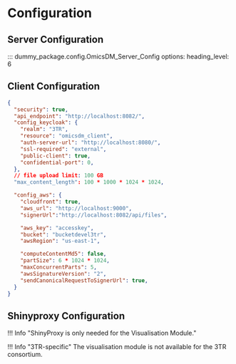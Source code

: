 # Configuration

## Server Configuration
::: dummy_package.config.OmicsDM_Server_Config
    options:
	    heading_level: 6

## Client Configuration

```json
{
  "security": true,
  "api_endpoint": "http://localhost:8082/",
  "config_keycloak": {
    "realm": "3TR",
    "resource": "omicsdm_client",
    "auth-server-url": "http://localhost:8080/",
    "ssl-required": "external",
    "public-client": true,
    "confidential-port": 0,
  },
  // file upload limit: 100 GB
  "max_content_length": 100 * 1000 * 1024 * 1024,

  "config_aws": {
    "cloudfront": true,
    "aws_url": "http://localhost:9000",
    "signerUrl":"http://localhost:8082/api/files",

    "aws_key": "accesskey",
    "bucket": "bucketdevel3tr",
    "awsRegion": "us-east-1",

    "computeContentMd5": false,
    "partSize": 6 * 1024 * 1024,
    "maxConcurrentParts": 5,
    "awsSignatureVersion": "2",
    "sendCanonicalRequestToSignerUrl": true,
  }
}
```

## Shinyproxy Configuration

!!! Info "ShinyProxy is only needed for the Visualisation Module."

!!! Info "3TR-specific"
    The visualisation module is not available for the 3TR consortium.

```yaml


```

